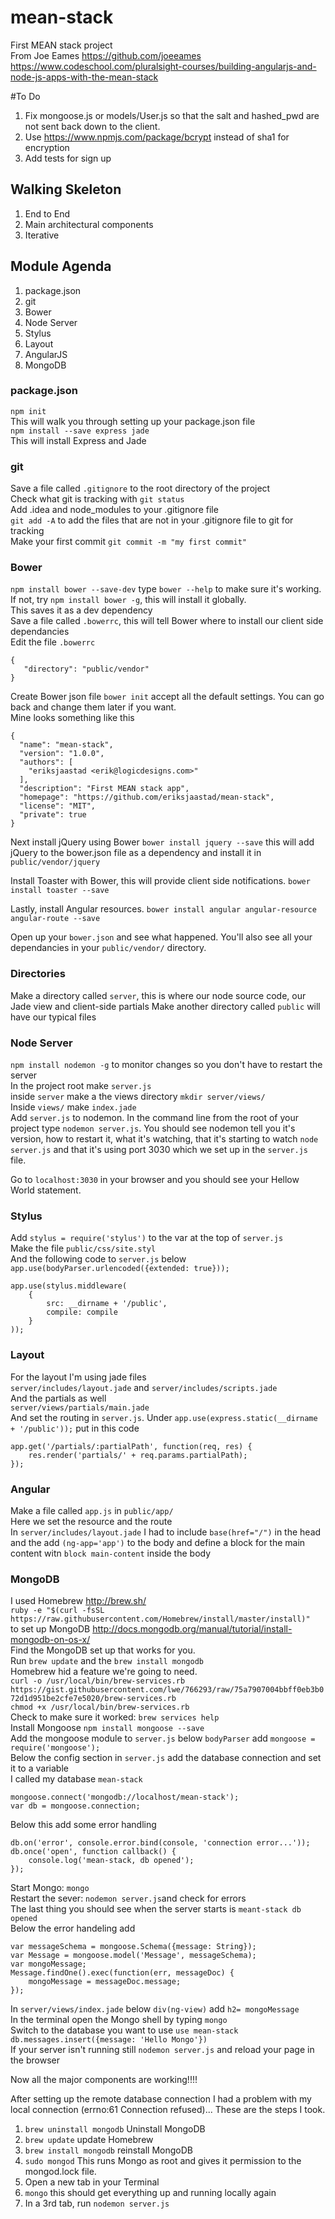 # mean-stack
First MEAN stack project<br>
From Joe Eames https://github.com/joeeames<br>
https://www.codeschool.com/pluralsight-courses/building-angularjs-and-node-js-apps-with-the-mean-stack

#To Do
1. Fix mongoose.js or models/User.js so that the salt and hashed_pwd are not sent back down to the client.
2. Use https://www.npmjs.com/package/bcrypt instead of sha1 for encryption
3. Add tests for sign up

## Walking Skeleton
1. End to End
2. Main architectural components
3. Iterative

## Module Agenda
1. package.json 
2. git
3. Bower
4. Node Server
5. Stylus
6. Layout
7. AngularJS
8. MongoDB

### package.json
`npm init`<br>
This will walk you through setting up your package.json file<br>
`npm install --save express jade`<br>
This will install Express and Jade<br>

### git
Save a file called `.gitignore` to the root directory of the project<br>
Check what git is tracking with `git status`<br>
Add .idea and node_modules to your .gitignore file<br>
`git add -A` to add the files that are not in your .gitignore file to git for tracking<br>
Make your first commit `git commit -m "my first commit"`<br>

### Bower
`npm install bower --save-dev` type `bower --help` to make sure it's working. If not, try `npm install bower -g`, this will install it globally.<br>
This saves it as a dev dependency<br>
Save a file called `.bowerrc`, this will tell Bower where to install our client side dependancies<br>
Edit the file `.bowerrc`
``` 
{
   "directory": "public/vendor"
}
```
Create Bower json file `bower init` accept all the default settings. You can go back and change them later if you want.<br>
Mine looks something like this
```
{
  "name": "mean-stack",
  "version": "1.0.0",
  "authors": [
    "eriksjaastad <erik@logicdesigns.com>"
  ],
  "description": "First MEAN stack app",
  "homepage": "https://github.com/eriksjaastad/mean-stack",
  "license": "MIT",
  "private": true
}
```
Next install jQuery using Bower `bower install jquery --save` this will add jQuery to the bower.json file as a dependency and install it in `public/vendor/jquery`

Install Toaster with Bower, this will provide client side notifications. `bower install toaster --save`

Lastly, install Angular resources. `bower install angular angular-resource angular-route --save`

Open up your `bower.json` and see what happened. You'll also see all your dependancies in your `public/vendor/` directory.

### Directories
Make a directory called `server`, this is where our node source code, our Jade view and client-side partials
Make another directory called `public` will have our typical files

### Node Server
`npm install nodemon -g` to monitor changes so you don't have to restart the server<br>
In the project root make `server.js`<br>
inside `server` make a the views directory `mkdir server/views/`<br>
Inside `views/` make `index.jade`<br>
Add `server.js` to nodemon. In the command line from the root of your project type `nodemon server.js`. You should see nodemon tell you it's version, how to restart it, what it's watching, that it's starting to watch `node server.js` and that it's using port 3030 which we set up in the `server.js` file.

Go to `localhost:3030` in your browser and you should see your Hellow World statement.

### Stylus
Add `stylus = require('stylus')` to the var at the top of `server.js`<br>
Make the file `public/css/site.styl`<br>
And the following code to `server.js` below `app.use(bodyParser.urlencoded({extended: true}));`
```
app.use(stylus.middleware(
	{
		src: __dirname + '/public',
		compile: compile
	}
));
```

### Layout
For the layout I'm using jade files<br>
`server/includes/layout.jade` and `server/includes/scripts.jade`<br>
And the partials as well<br>
`server/views/partials/main.jade`<br>
And set the routing in `server.js`. Under `app.use(express.static(__dirname + '/public'));` put in this code
```
app.get('/partials/:partialPath', function(req, res) {
	res.render('partials/' + req.params.partialPath);
});
```

### Angular
Make a file called `app.js` in `public/app/`<br>
Here we set the resource and the route<br>
In `server/includes/layout.jade` I had to include `base(href="/")` in the head and the add `(ng-app='app')` to the body and define a block for the main content witn `block main-content` inside the body

### MongoDB
I used Homebrew http://brew.sh/ <br>
`ruby -e "$(curl -fsSL https://raw.githubusercontent.com/Homebrew/install/master/install)"`<br>
to set up MongoDB http://docs.mongodb.org/manual/tutorial/install-mongodb-on-os-x/ <br>
Find the MongoDB set up that works for you.<br>
Run `brew update` and the `brew install mongodb`<br>
Homebrew hid a feature we're going to need.<br>
`curl -o /usr/local/bin/brew-services.rb https://gist.githubusercontent.com/lwe/766293/raw/75a7907004bbff0eb3b072d1d951be2cfe7e5020/brew-services.rb`<br>
`chmod +x /usr/local/bin/brew-services.rb`<br>
Check to make sure it worked: `brew services help`<br>
Install Mongoose `npm install mongoose --save`<br>
Add the mongoose module to `server.js` below `bodyParser` add `mongoose = require('mongoose');` <br>
Below the config section in `server.js` add the database connection and set it to a variable<br>
I called my database `mean-stack`<br>
```
mongoose.connect('mongodb://localhost/mean-stack'); 
var db = mongoose.connection;
```
Below this add some error handling
```
db.on('error', console.error.bind(console, 'connection error...'));
db.once('open', function callback() {
	console.log('mean-stack, db opened');
});
```
Start Mongo: `mongo`<br>
Restart the sever: `nodemon server.js`and check for errors<br>
The last thing you should see when the server starts is `meant-stack db opened`<br>
Below the error handeling add
```
var messageSchema = mongoose.Schema({message: String});
var Message = mongoose.model('Message', messageSchema);
var mongoMessage;
Message.findOne().exec(function(err, messageDoc) {
	mongoMessage = messageDoc.message;
});
```
In `server/views/index.jade` below `div(ng-view)` add `h2= mongoMessage`<br>
In the terminal open the Mongo shell by typing `mongo`<br>
Switch to the database you want to use `use mean-stack`<br>
`db.messages.insert({message: 'Hello Mongo'})`<br>
If your server isn't running still `nodemon server.js` and reload your page in the browser

Now all the major components are working!!!!

After setting up the remote database connection I had a problem with my local connection (errno:61 Connection refused)... These are the steps I took.

1. `brew uninstall mongodb` Uninstall MongoDB
2. `brew update` update Homebrew
3. `brew install mongodb` reinstall MongoDB
4. `sudo mongod` This runs Mongo as root and gives it permission to the mongod.lock file.
5. Open a new tab in your Terminal
6. `mongo` this should get everything up and running locally again
7. In a 3rd tab, run `nodemon server.js`


